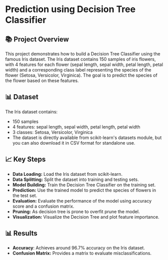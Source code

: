 #  Prediction using Decision Tree Classifier 
## 📚 Project Overview
This project demonstrates how to build a Decision Tree Classifier using the famous Iris dataset. The Iris dataset contains 150 samples of iris flowers, with 4 features for each flower (sepal length, sepal width, petal length, petal width) and a corresponding class label representing the species of the flower (Setosa, Versicolor, Virginica). The goal is to predict the species of the flower based on these features.
## 📊 Dataset
The Iris dataset contains:

- 150 samples
- 4 features: sepal length, sepal width, petal length, petal width
- 3 classes: Setosa, Versicolor, Virginica
- The dataset is directly available from scikit-learn's datasets module, but you can also download it in CSV format for standalone use.

## 📈 Key Steps
- **Data Loading:** Load the Iris dataset from scikit-learn.
- **Data Splitting:** Split the dataset into training and testing sets.
- **Model Building:** Train the Decision Tree Classifier on the training set.
- **Prediction:** Use the trained model to predict the species of flowers in the test set.
- **Evaluation:** Evaluate the performance of the model using accuracy score and a confusion matrix.
- **Pruning:** As decision tree is prone to overfit prune the model.
- **Visualization:** Visualize the Decision Tree and plot feature importance.

## 📊 Results
- **Accuracy**: Achieves around 96.7% accuracy on the Iris dataset.
- **Confusion Matrix:** Provides a matrix to evaluate misclassifications.
